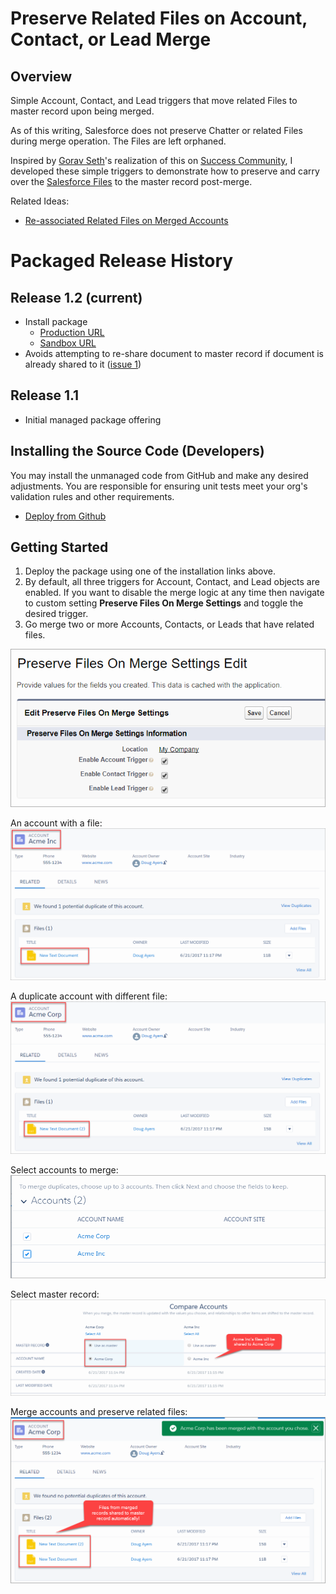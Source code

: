 Preserve Related Files on Account, Contact, or Lead Merge
=========================================================

Overview
--------

Simple Account, Contact, and Lead triggers that move related Files to master record upon being merged.

As of this writing, Salesforce does not preserve Chatter or related Files during merge operation. The Files are left orphaned.

Inspired by [Gorav Seth](https://twitter.com/goravseth)'s realization of this on [Success Community](https://success.salesforce.com/0D53A00002uKsks),
I developed these simple triggers to demonstrate how to preserve and carry over the [Salesforce Files](https://developer.salesforce.com/docs/atlas.en-us.api.meta/api/sforce_api_objects_contentdocument.htm) to the master record post-merge.

Related Ideas:
* [Re-associated Related Files on Merged Accounts](https://success.salesforce.com/ideaView?id=0873A000000E7LCQA0)


Packaged Release History
========================

Release 1.2 (current)
-----------
* Install package
  * [Production URL](https://login.salesforce.com/packaging/installPackage.apexp?p0=04tf40000008Thx)
  * [Sandbox URL](https://test.salesforce.com/packaging/installPackage.apexp?p0=04tf40000008Thx)
* Avoids attempting to re-share document to master record if document is already shared to it ([issue 1](https://github.com/DouglasCAyers/sfdc-preserve-chatter-files-on-merge/issues/1))

Release 1.1
-----------
* Initial managed package offering

Installing the Source Code (Developers)
---------------------------------------

You may install the unmanaged code from GitHub and make any desired adjustments. You are responsible for ensuring unit tests meet your org's validation rules and other requirements.

* [Deploy from Github](https://githubsfdeploy.herokuapp.com)


Getting Started
---------------
1. Deploy the package using one of the installation links above.
2. By default, all three triggers for Account, Contact, and Lead objects are enabled. If you want to disable the merge logic at any time then navigate to custom setting **Preserve Files On Merge Settings** and toggle the desired trigger.
3. Go merge two or more Accounts, Contacts, or Leads that have related files.

![screen shot](images/custom_settings.png)

An account with a file:
![screen shot](images/account1.png)

A duplicate account with different file:
![screen shot](images/account2.png)

Select accounts to merge:
![screen shot](images/merge1.png)

Select master record:
![screen shot](images/merge2.png)

Merge accounts and preserve related files:
![screen shot](images/merge3.png)


